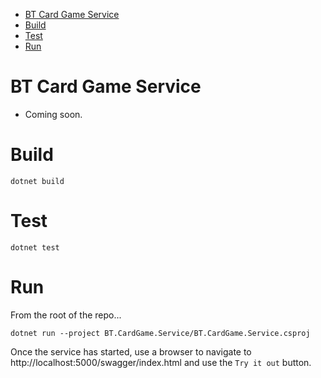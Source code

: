 <!-- TOC -->
* [BT Card Game Service](#bt-card-game-service)
* [Build](#build)
* [Test](#test)
* [Run](#run)
<!-- TOC -->

# BT Card Game Service
- Coming soon.

# Build
```
dotnet build
```

# Test
```
dotnet test
```

# Run
From the root of the repo...
```
dotnet run --project BT.CardGame.Service/BT.CardGame.Service.csproj
```
Once the service has started, use a browser to navigate to http://localhost:5000/swagger/index.html and use the `Try it out` button.
